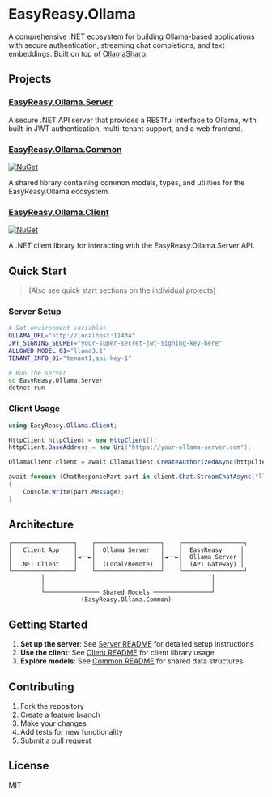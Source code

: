 # EasyReasy.Ollama

A comprehensive .NET ecosystem for building Ollama-based applications with secure authentication, streaming chat completions, and text embeddings. Built on top of [OllamaSharp](https://github.com/awaescher/OllamaSharp).

## Projects

### [EasyReasy.Ollama.Server](./EasyReasy.Ollama.Server/README.md)
A secure .NET API server that provides a RESTful interface to Ollama, with built-in JWT authentication, multi-tenant support, and a web frontend.

### [EasyReasy.Ollama.Common](./EasyReasy.Ollama.Common/README.md)
[![NuGet](https://img.shields.io/badge/nuget-EasyReasy.Ollama.Common-blue.svg)](https://www.nuget.org/packages/EasyReasy.Ollama.Common)

A shared library containing common models, types, and utilities for the EasyReasy.Ollama ecosystem.

### [EasyReasy.Ollama.Client](./EasyReasy.Ollama.Client/README.md)
[![NuGet](https://img.shields.io/badge/nuget-EasyReasy.Ollama.Client-blue.svg)](https://www.nuget.org/packages/EasyReasy.Ollama.Client)

A .NET client library for interacting with the EasyReasy.Ollama.Server API.

## Quick Start
> (Also see quick start sections on the individual projects)
### Server Setup
```bash
# Set environment variables
OLLAMA_URL="http://localhost:11434"
JWT_SIGNING_SECRET="your-super-secret-jwt-signing-key-here"
ALLOWED_MODEL_01="llama3.1"
TENANT_INFO_01="tenant1,api-key-1"

# Run the server
cd EasyReasy.Ollama.Server
dotnet run
```

### Client Usage
```csharp
using EasyReasy.Ollama.Client;

HttpClient httpClient = new HttpClient();
httpClient.BaseAddress = new Uri("https://your-ollama-server.com");

OllamaClient client = await OllamaClient.CreateAuthorizedAsync(httpClient, "your-api-key");

await foreach (ChatResponsePart part in client.Chat.StreamChatAsync("llama3.1", "Hello"))
{
    Console.Write(part.Message);
}
```

## Architecture

```
┌─────────────────┐    ┌──────────────────┐    ┌─────────────────┐
│   Client App    │    │  Ollama Server   │    │  EasyReasy     │
│                 │◄──►│                  │◄──►│  Ollama Server │
│  .NET Client    │    │  (Local/Remote)  │    │  (API Gateway) │
└─────────────────┘    └──────────────────┘    └─────────────────┘
         │                                              │
         │                                              │
         └─────────────── Shared Models ────────────────┘
                    (EasyReasy.Ollama.Common)
```

## Getting Started

1. **Set up the server**: See [Server README](./EasyReasy.Ollama.Server/README.md) for detailed setup instructions
2. **Use the client**: See [Client README](./EasyReasy.Ollama.Client/README.md) for client library usage
3. **Explore models**: See [Common README](./EasyReasy.Ollama.Common/README.md) for shared data structures

## Contributing

1. Fork the repository
2. Create a feature branch
3. Make your changes
4. Add tests for new functionality
5. Submit a pull request

## License

MIT